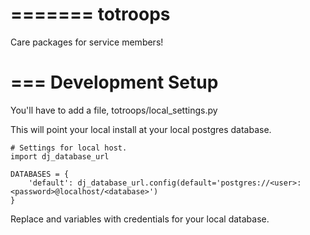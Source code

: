 
=======
totroops
========

Care packages for service members!

===
Development Setup
===

You'll have to add a file, totroops/local_settings.py

This will point your local install at your local postgres database.

    # Settings for local host.
    import dj_database_url

    DATABASES = {
        'default': dj_database_url.config(default='postgres://<user>:<password>@localhost/<database>')
    }

Replace <user> <password> and <database> variables with credentials for your local database.
